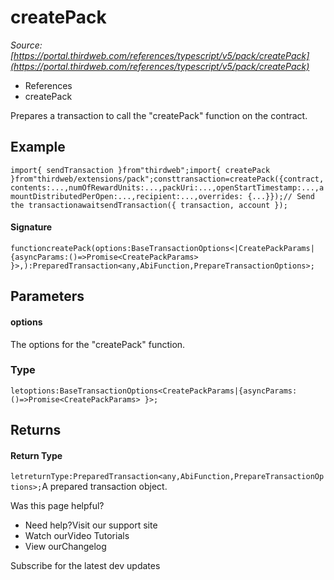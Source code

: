 # createPack

*Source: [https://portal.thirdweb.com/references/typescript/v5/pack/createPack](https://portal.thirdweb.com/references/typescript/v5/pack/createPack)*

* References
* createPack

Prepares a transaction to call the "createPack" function on the contract.

## Example

`import{ sendTransaction }from"thirdweb";import{ createPack }from"thirdweb/extensions/pack";consttransaction=createPack({contract,contents:...,numOfRewardUnits:...,packUri:...,openStartTimestamp:...,amountDistributedPerOpen:...,recipient:...,overrides: {...}});// Send the transactionawaitsendTransaction({ transaction, account });`
#### Signature

`functioncreatePack(options:BaseTransactionOptions<|CreatePackParams|{asyncParams:()=>Promise<CreatePackParams> }>,):PreparedTransaction<any,AbiFunction,PrepareTransactionOptions>;`
## Parameters

#### options

The options for the "createPack" function.

### Type

`letoptions:BaseTransactionOptions<CreatePackParams|{asyncParams:()=>Promise<CreatePackParams> }>;`
## Returns

#### Return Type

`letreturnType:PreparedTransaction<any,AbiFunction,PrepareTransactionOptions>;`A prepared transaction object.

Was this page helpful?

* Need help?Visit our support site
* Watch ourVideo Tutorials
* View ourChangelog

Subscribe for the latest dev updates

